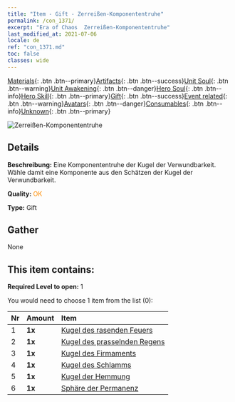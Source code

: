 ```yaml
---
title: "Item - Gift - Zerreißen-Komponententruhe"
permalink: /con_1371/
excerpt: "Era of Chaos  Zerreißen-Komponententruhe"
last_modified_at: 2021-07-06
locale: de
ref: "con_1371.md"
toc: false
classes: wide
---
```

 [Materials](/ItemsDE/){: .btn .btn--primary}[Artifacts](/ItemsDE/Artifacts/){: .btn .btn--success}[Unit Soul](/ItemsDE/UnitSoul/){: .btn .btn--warning}[Unit Awakening](/ItemsDE/UnitAwakening/){: .btn .btn--danger}[Hero Soul](/ItemsDE/HeroSoul/){: .btn .btn--info}[Hero Skill](/ItemsDE/HeroSkill/){: .btn .btn--primary}[Gift](/ItemsDE/Gift/){: .btn .btn--success}[Event related](/ItemsDE/Events/){: .btn .btn--warning}[Avatars](/ItemsDE/Avatars/){: .btn .btn--danger}[Consumables](/ItemsDE/Consumables/){: .btn .btn--info}[Unknown](/ItemsDE/Unknown/){: .btn .btn--primary}

 ![Zerreißen-Komponententruhe](/images/t/i_906048.png)

## Details
 **Beschreibung:** Eine Komponententruhe der Kugel der Verwundbarkeit. Wähle damit eine Komponente aus den Schätzen der Kugel der Verwundbarkeit.

 **Quality:** <span style="color: #FF8C00">OK</span>

 **Type:** Gift

## Gather

  None

## This item contains:

 **Required Level to open:** 1

 You would need to choose 1 item from the list (0):

  | Nr | Amount |     Item    |
  |:---|:-------|:------------|
  | 1 |  **1x** | [Kugel des rasenden Feuers](/ItemsDE/art_172/) |  | 
  | 2 |  **1x** | [Kugel des prasselnden Regens](/ItemsDE/art_173/) |  | 
  | 3 |  **1x** | [Kugel des Firmaments](/ItemsDE/art_174/) |  | 
  | 4 |  **1x** | [Kugel des Schlamms](/ItemsDE/art_175/) |  | 
  | 5 |  **1x** | [Kugel der Hemmung](/ItemsDE/art_176/) |  | 
  | 6 |  **1x** | [Sphäre der Permanenz](/ItemsDE/art_177/) |  | 
